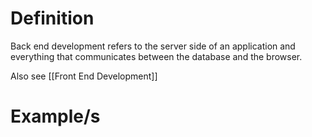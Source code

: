 # Definition
Back end development refers to the server side of an application and everything that communicates between the database and the browser.

Also see [[Front End Development]]

# Example/s